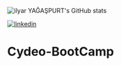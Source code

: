 ![ilyar YAĞAŞPURT's GitHub stats](https://github-readme-stats.vercel.app/api?username=ilyarygs&show_icons=true&theme=radical)

[![linkedin](https://img.shields.io/badge/Linkedin-000000?style=for-the-badge&logo=Linkedin&logoColor=white)](https://www.linkedin.com/in/ilyar-ya%C4%9Fa%C5%9Fpurt-30a227215/)

# Cydeo-BootCamp


